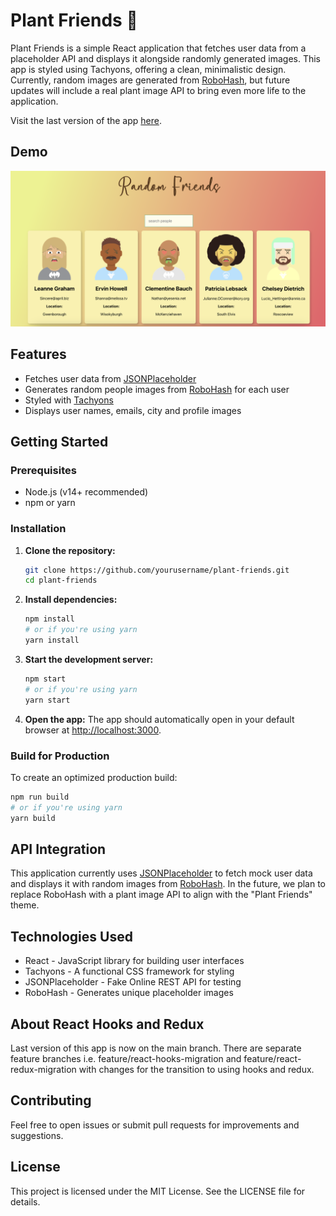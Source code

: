 # Plant Friends 🌱

Plant Friends is a simple React application that fetches user data from a placeholder API and displays it alongside randomly generated images. This app is styled using Tachyons, offering a clean, minimalistic design. Currently, random images are generated from [RoboHash](https://robohash.org/), but future updates will include a real plant image API to bring even more life to the application.

Visit the last version of the app [here](https://plant-friends-franciscos-projects-7c1bd475.vercel.app/).

## Demo
![Plant Friends Demo](src/static/random-friends-demo.png)

## Features
- Fetches user data from [JSONPlaceholder](https://jsonplaceholder.typicode.com/users)
- Generates random people images from [RoboHash](https://robohash.org/) for each user
- Styled with [Tachyons](https://tachyons.io/)
- Displays user names, emails, city and profile images

## Getting Started

### Prerequisites
- Node.js (v14+ recommended)
- npm or yarn

### Installation

1. **Clone the repository:**
    ```bash
    git clone https://github.com/yourusername/plant-friends.git
    cd plant-friends
    ```

2. **Install dependencies:**
    ```bash
    npm install
    # or if you're using yarn
    yarn install
    ```

3. **Start the development server:**
    ```bash
    npm start
    # or if you're using yarn
    yarn start
    ```

4. **Open the app:**
   The app should automatically open in your default browser at [http://localhost:3000](http://localhost:3000).

### Build for Production
To create an optimized production build:
```bash
npm run build
# or if you're using yarn
yarn build
```

## API Integration
This application currently uses [JSONPlaceholder](https://jsonplaceholder.typicode.com/users) to fetch mock user data and displays it with random images from [RoboHash](https://robohash.org/). In the future, we plan to replace RoboHash with a plant image API to align with the "Plant Friends" theme.

## Technologies Used
- React - JavaScript library for building user interfaces
- Tachyons - A functional CSS framework for styling
- JSONPlaceholder - Fake Online REST API for testing
- RoboHash - Generates unique placeholder images

## About React Hooks and Redux
Last version of this app is now on the main branch. There are separate feature branches
i.e. feature/react-hooks-migration and feature/react-redux-migration with changes for the transition to using hooks and redux.

## Contributing
Feel free to open issues or submit pull requests for improvements and suggestions.

## License
This project is licensed under the MIT License. See the LICENSE file for details.